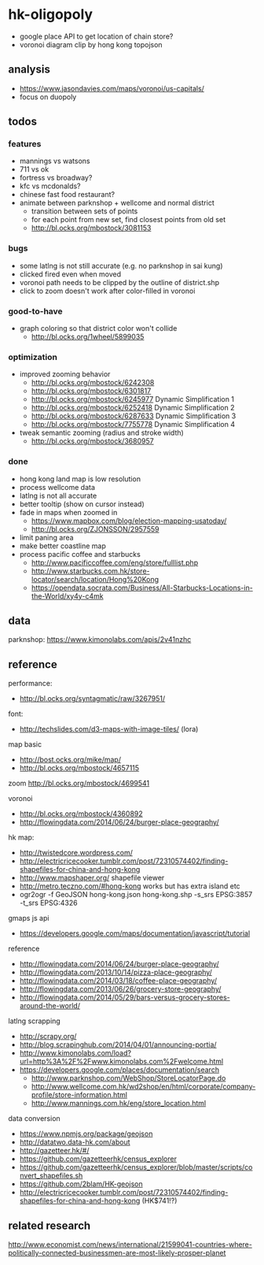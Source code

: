 # hk-oligopoly

- google place API to get location of chain store?
- voronoi diagram clip by hong kong topojson

## analysis
- https://www.jasondavies.com/maps/voronoi/us-capitals/
- focus on duopoly

## todos

### features
- mannings vs watsons
- 711 vs ok
- fortress vs broadway?
- kfc vs mcdonalds?
- chinese fast food restaurant?
- animate between parknshop + wellcome and normal district
  - transition between sets of points
  - for each point from new set, find closest points from old set
  - http://bl.ocks.org/mbostock/3081153

### bugs
- some latlng is not still accurate (e.g. no parknshop in sai kung)
- clicked fired even when moved
- voronoi path needs to be clipped by the outline of district.shp
- click to zoom doesn't work after color-filled in voronoi

### good-to-have
- graph coloring so that district color won't collide
  - http://bl.ocks.org/1wheel/5899035

### optimization
- improved zooming behavior
  - http://bl.ocks.org/mbostock/6242308
  - http://bl.ocks.org/mbostock/6301817
  - http://bl.ocks.org/mbostock/6245977 Dynamic Simplification 1
  - http://bl.ocks.org/mbostock/6252418 Dynamic Simplification 2
  - http://bl.ocks.org/mbostock/6287633 Dynamic Simplification 3
  - http://bl.ocks.org/mbostock/7755778 Dynamic Simplification 4
- tweak semantic zooming (radius and stroke width)
  - http://bl.ocks.org/mbostock/3680957

### done
- hong kong land map is low resolution
- process wellcome data
- latlng is not all accurate
- better tooltip (show on cursor instead)
- fade in maps when zoomed in
  - https://www.mapbox.com/blog/election-mapping-usatoday/
  - http://bl.ocks.org/ZJONSSON/2957559
- limit paning area
- make better coastline map
- process pacific coffee and starbucks
  - http://www.pacificcoffee.com/eng/store/fulllist.php
  - http://www.starbucks.com.hk/store-locator/search/location/Hong%20Kong
  - https://opendata.socrata.com/Business/All-Starbucks-Locations-in-the-World/xy4y-c4mk

## data

parknshop: https://www.kimonolabs.com/apis/2v41nzhc

## reference

performance:
- http://bl.ocks.org/syntagmatic/raw/3267951/

font:
- http://techslides.com/d3-maps-with-image-tiles/ (lora)

map basic
- http://bost.ocks.org/mike/map/
- http://bl.ocks.org/mbostock/4657115

zoom
http://bl.ocks.org/mbostock/4699541

voronoi
- http://bl.ocks.org/mbostock/4360892
- http://flowingdata.com/2014/06/24/burger-place-geography/

hk map:
- http://twistedcore.wordpress.com/
- http://electricricecooker.tumblr.com/post/72310574402/finding-shapefiles-for-china-and-hong-kong
- http://www.mapshaper.org/ shapefile viewer
- http://metro.teczno.com/#hong-kong works but has extra island etc
- ogr2ogr -f GeoJSON hong-kong.json hong-kong.shp -s_srs EPSG:3857 -t_srs EPSG:4326

gmaps js api
- https://developers.google.com/maps/documentation/javascript/tutorial

reference
- http://flowingdata.com/2014/06/24/burger-place-geography/
- http://flowingdata.com/2013/10/14/pizza-place-geography/
- http://flowingdata.com/2014/03/18/coffee-place-geography/
- http://flowingdata.com/2013/06/26/grocery-store-geography/
- http://flowingdata.com/2014/05/29/bars-versus-grocery-stores-around-the-world/

latlng scrapping
- http://scrapy.org/
- http://blog.scrapinghub.com/2014/04/01/announcing-portia/
- http://www.kimonolabs.com/load?url=http%3A%2F%2Fwww.kimonolabs.com%2Fwelcome.html
- https://developers.google.com/places/documentation/search
  - http://www.parknshop.com/WebShop/StoreLocatorPage.do
  - http://www.wellcome.com.hk/wd2shop/en/html/corporate/company-profile/store-information.html
  - http://www.mannings.com.hk/eng/store_location.html

data conversion
- https://www.npmjs.org/package/geojson
- http://datatwo.data-hk.com/about
- http://gazetteer.hk/#/
- https://github.com/gazetteerhk/census_explorer
- https://github.com/gazetteerhk/census_explorer/blob/master/scripts/convert_shapefiles.sh
- https://github.com/2blam/HK-geojson
- http://electricricecooker.tumblr.com/post/72310574402/finding-shapefiles-for-china-and-hong-kong (HK$741!?)

## related research

http://www.economist.com/news/international/21599041-countries-where-politically-connected-businessmen-are-most-likely-prosper-planet

